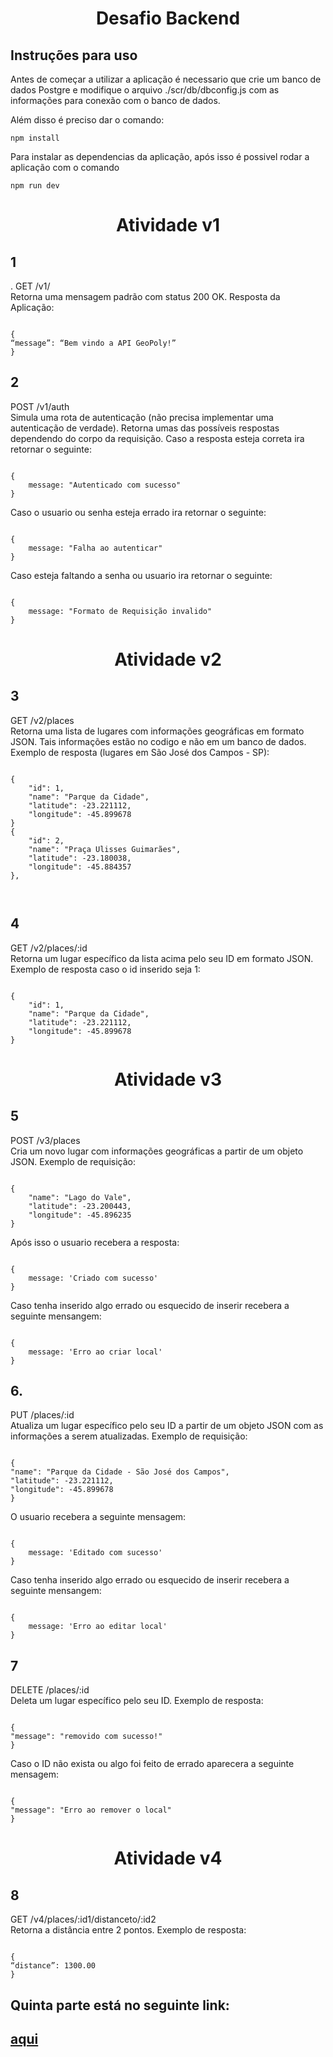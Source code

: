 <html>
<head>
</head>
<body>
<h1 align="center"> Desafio Backend</h1>

<h2 > Instruções para uso</h2>
<p >Antes de começar a utilizar a aplicação é necessario que crie um banco de dados Postgre e modifique o arquivo ./scr/db/dbconfig.js com as informações para conexão com o banco de dados.</p>
<p>Além disso é preciso dar o comando:<br>
<pre><code>npm install</code></pre>Para instalar as dependencias da aplicação, após isso é possivel rodar a aplicação com o comando<pre><code>npm run dev</code></pre></p>

<h1 align="center"> Atividade v1</h1>

<h2>1</h2>
<p>. GET /v1/<br>
Retorna uma mensagem padrão com status 200 OK.
Resposta da Aplicação:
<pre><code>
{
“message”: “Bem vindo a API GeoPoly!”
}
</code></pre></p>

<h2>2</h2>
<p> POST /v1/auth<br>
Simula uma rota de autenticação (não precisa implementar uma autenticação de verdade). Retorna umas
das possíveis respostas dependendo do corpo da requisição.
Caso a resposta esteja correta ira retornar o seguinte:
<pre><code>
{
    message: "Autenticado com sucesso"
}
</code></pre>
Caso o usuario ou senha esteja errado ira retornar o seguinte:
<pre><code>
{
    message: "Falha ao autenticar" 
}
</code></pre>
Caso esteja faltando a senha ou usuario ira retornar o seguinte:
<pre><code>
{
    message: "Formato de Requisição invalido"
}
</code></pre>
</p>
<h1 align="center"> Atividade v2</h1>
<h2>3</h2>
<p> 
GET /v2/places<br>
Retorna uma lista de lugares com informações geográficas em formato JSON. Tais informações estão no codigo e não em um banco de dados.<br>
Exemplo de resposta (lugares em São José dos Campos - SP):
<pre><code>
{  
    "id": 1,
    "name": "Parque da Cidade",
    "latitude": -23.221112,
    "longitude": -45.899678
}
{
    "id": 2,
    "name": "Praça Ulisses Guimarães",
    "latitude": -23.180038,
    "longitude": -45.884357
},

</code></pre>
</p>
<h2>4</h2>
<p> 
GET /v2/places/:id<br>
Retorna um lugar específico da lista acima pelo seu ID em formato JSON.<br>Exemplo de resposta caso o id inserido seja 1:
<pre><code>
{  
    "id": 1,
    "name": "Parque da Cidade",
    "latitude": -23.221112,
    "longitude": -45.899678
}
</code></pre>
</p>
<h1 align="center"> Atividade v3</h1>
<h2>5</h2>
<p> 
POST /v3/places<br>
Cria um novo lugar com informações geográficas a partir de um objeto JSON.
Exemplo de requisição:
<pre><code>
{
    "name": "Lago do Vale",
    "latitude": -23.200443,
    "longitude": -45.896235
}
</code></pre>
Após isso o usuario recebera a resposta:
<pre><code>
{
    message: 'Criado com sucesso' 
}
</code></pre>
Caso tenha inserido algo errado ou esquecido de inserir recebera a seguinte mensangem:
<pre><code>
{
    message: 'Erro ao criar local'
}
</code></pre>
</p>
<h2>6.</h2>
<p> 
PUT /places/:id<br>
Atualiza um lugar específico pelo seu ID a partir de um objeto JSON com as informações a serem
atualizadas.
Exemplo de requisição:
<pre><code>
{
"name": "Parque da Cidade - São José dos Campos",
"latitude": -23.221112,
"longitude": -45.899678
}
</code></pre>
O usuario recebera a seguinte mensagem:
<pre><code>
{
    message: 'Editado com sucesso' 
}
</code></pre>
Caso tenha inserido algo errado ou esquecido de inserir recebera a seguinte mensangem:
<pre><code>
{
    message: 'Erro ao editar local'
}
</code></pre>
</p>
<h2>7</h2>
<p>
DELETE /places/:id<br>
Deleta um lugar específico pelo seu ID.
Exemplo de resposta:
<pre><code>
{
"message": "removido com sucesso!"
}
</code></pre>
Caso o ID não exista ou algo foi feito de errado aparecera a seguinte mensagem:
<pre><code>
{
"message": "Erro ao remover o local"
}
</code></pre>
</p>
<h1 align="center"> Atividade v4</h1>
<h2>8</h2>
<p>
GET /v4/places/:id1/distanceto/:id2<br>
Retorna a distância entre 2 pontos.
Exemplo de resposta:
<pre><code>
{
“distance”: 1300.00
}
</code></pre>

<h2>Quinta parte está no seguinte link:</h2>
<h2><a href="https://github.com/gusta7597/Desafio-Backend-v5">aqui</h2>